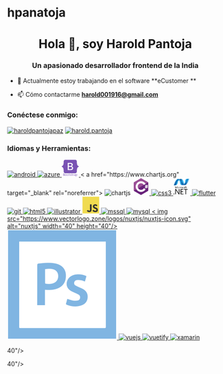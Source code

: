# hpanatoja
<h1 align="center">Hola 👋, soy Harold Pantoja</h1>
<h3 align="center">Un apasionado desarrollador frontend de la India</h3>

- 🔭 Actualmente estoy trabajando en el software **eCustomer **

- 📫 Cómo contactarme **harold001916@gmail.com**

<h3 align="left">Conéctese conmigo:</h3>
<p align="left">
<a href="https:// fb.com/haroldpantojapaz" target="en blanco"><img align="center" src="https://raw.githubusercontent.com/rahuldkjain/github-profile-readme-generator/master/src/images/icons/ Social/facebook.svg" alt="haroldpantojapaz" height="30" width="40" /></a>
<a href="https://instagram.com/harold.pantoja" target="blank"><img align="center" src="https://raw.githubusercontent.com/rahuldkjain/github-profile-readme -generator/master/src/images/icons/Social/instagram.svg" alt="harold.pantoja" height="30" width="40" /></a>
</p>

<h3 align="left" ">Idiomas y Herramientas:</h3>
<p align="left"> <a href="https://developer.android.com" target="_blank" rel="noreferrer"> <img src="https://raw.githubusercontent.com/devicons /devicon/master/icons/android/android-original-wordmark.svg" alt="android" width="40" height="40"/> </a> <a href="https://azure.microsoft .com/en-in/" target="_blank" rel="noreferrer"> <img src="https://www.vectorlogo.zone/logos/microsoft_azure/microsoft_azure-icon.svg" alt="azure" ancho ="40" height="40"/> </a> <a href="https://getbootstrap.com" target="_blank" rel="noreferrer"> <img src="https://raw.githubusercontent.com/devicons/devicon/master/icons/bootstrap/bootstrap-plain-wordmark.svg" alt="bootstrap" width="40" height="40"/> </a> < a href="https://www.chartjs.org" target="_blank" rel="noreferrer"> <img src="https://www.chartjs.org/media/logo-title.svg" alt= "chartjs" width="40" height="40"/> </a> <a href="https://www.w3schools.com/cs/" target="_blank" rel="noreferrer"> <img src="https://raw.githubusercontent.com/devicons/devicon/master/icons/csharp/csharp-original.svg" alt="csharp" width="40" height="40"/> </a> <a href="https://www.w3schools.com/css/" target="_blank" rel="noreferrer"> <img src="https://raw.githubusercontent.com/devicons/devicon/master/icons /css3/css3-original-wordmark.svg" alt="css3" width="40" height="40"/> </a> <a href="https://dotnet.microsoft.com/" target= "_blank" rel="noreferrer"> <img src="https://raw.githubusercontent.com/devicons/devicon/master/icons/dot-net/dot-net-original-wordmark.svg" alt="dotnet " width="40" height="40"/> </a> <a href="https://flutter.dev" target="_blank" rel="noreferrer"> <img src="https:// www.vectorlogo.zone/logos/flutterio/flutterio-icon.svg" alt="flutter" width="40" height="40"/> </a> <a href="https://git-scm.com/" target ="_blank" rel="noreferrer"> <img src="https://www.vectorlogo.zone/logos/git-scm/git-scm-icon.svg" alt="git" width="40" height ="40"/> </a> <a href="https://www.w3.org/html/" target="_blank" rel="noreferrer"> <img src="https://raw. githubusercontent.com/devicons/devicon/master/icons/html5/html5-original-wordmark.svg" alt="html5" width="40" height="40"/> </a> <a href="https: //www.adobe.com/in/products/illustrator.html" target="_blank" rel="noreferrer"> <img src="https://www.vectorlogo.zone/logos/adobe_illustrator/adobe_illustrator-icon.svg" alt="illustrator " ancho="40" altura="40"/> </a> <a href="https://developer.mozilla.org/en-US/docs/Web/JavaScript" target="_blank" rel=" noreferrer"> <img src="https://raw.githubusercontent.com/devicons/devicon/master/icons/javascript/javascript-original.svg" alt="javascript" width="40" height="40"/ > </a> <a href="https://www.microsoft.com/en-us/sql-server" target="_blank" rel="noreferrer"> <img src="https://www.svgrepo.com/show/303229/microsoft-sql-server-logo.svg" alt="mssql" width="40" height="40"/> </a> <a href="https: //www.mysql.com/" target="_blank" rel="noreferrer"> <img src="https://raw.githubusercontent.com/devicons/devicon/master/icons/mysql/mysql-original-wordmark .svg" alt="mysql" width="40" height="40"/> </a> <a href="https://nuxtjs.org/" target="_blank" rel="noreferrer"> < img src="https://www.vectorlogo.zone/logos/nuxtjs/nuxtjs-icon.svg" alt="nuxtjs" width="40" height="40"/> </a> <a href=" https://www.photoshop.com/en" target="_blank" rel="noreferrer"> <img src="https://raw.githubusercontent.com/devicons/devicon/master/icons/photoshop/photoshop-line.svg" alt="photoshop " ancho="40" altura="40"/> </a> <a href="https://vuejs.org/" target="_blank" rel="noreferrer"> <img src="https:/ /raw.githubusercontent.com/devicons/devicon/master/icons/vuejs/vuejs-original-wordmark.svg" alt="vuejs" width="40" height="40"/> </a> <a href= "https://vuetifyjs.com/en/" target="_blank" rel="noreferrer"> <img src="https://bestofjs.org/logos/vuetify.svg" alt="vuetify"width="40" height="40"/> </a> <a href="https://dotnet.microsoft.com/apps/xamarin" target="_blank" rel="noreferrer"> <img src= "https://raw.githubusercontent.com/detain/svg-logos/780f25886640cef088af994181646db2f6b1a3f8/svg/xamarin.svg" alt="xamarin" width="40" height="40"/> </a> </p>40"/> </a> </p>40"/> </a> </p>
